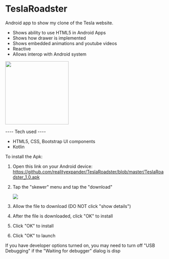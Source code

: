 # TeslaRoadster
Android app to show my clone of the Tesla website.

- Shows ability to use HTML5 in Android Apps
- Shows how drawer is implemented
- Shows embedded animations and youtube videos
- Reactive
- Allows interop with Android system

<img src="https://user-images.githubusercontent.com/5157474/147436312-f94ef01d-133a-486b-ba83-139f16693c0f.png" width="200">






















---- Tech used ----
- HTML5, CSS, Bootstrap UI components
- Kotlin

To install the Apk:

1. Open this link on your Android device:
   https://github.com/realityexpander/TeslaRoadster/blob/master/TeslaRoadster_1.0.apk
2. Tap the "skewer" menu and tap the "download"

   [![](https://user-images.githubusercontent.com/5157474/147434050-57102a30-af32-46ed-a90b-d94e0c4a4f35.jpg)]()
3. Allow the file to download (DO NOT click "show details")
4. After the file is downloaded, click "OK" to install
5. Click "OK" to install
6. Click "OK" to launch

If you have developer options turned on, you may need to turn off "USB Debugging" if the "Waiting for debugger" dialog is disp
